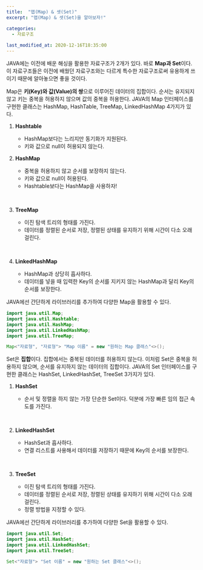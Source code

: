 ```yaml
---
title:  "﻿맵(Map) & 셋(Set)"
excerpt: "맵(Map) & 셋(Set)을 알아보자!"

categories:
  - 자료구조
  
last_modified_at: 2020-12-16T18:35:00
---
```


JAVA에는 이전에 배운 해싱을 활용한 자료구조가 2개가 있다. 바로 **Map과 Set**이다. 이 자료구조들은 이전에 배웠던 자료구조와는 다르게 특수한 자료구조로써 유용하게 쓰이기 때문에 알아놓으면 좋을 것이다.  

Map은  **키(Key)와 값(Value)의 쌍**으로 이루어진 데이터의 집합이다. 순서는 유지되지 않고 키는 중복을 허용하지 않으며 값의 중복을 허용한다. JAVA의 Map 인터페이스를 구현한 클래스는 HashMap, HashTable, TreeMap, LinkedHashMap 4가지가 있다.  

1. **Hashtable**

    - HashMap보다는 느리지만 동기화가 지원된다.
    - 키와 값으로  null이 허용되지 않는다. 

2. **HashMap**

    - 중복을 허용하지 않고 순서를 보장하지 않는다.
    - 키와 값으로 null이 허용된다.
    - Hashtable보다는 HashMap을 사용하자!

​

3. **TreeMap**

    - 이진 탐색 트리의 형태를 가진다.
    - 데이터를 정렬된 순서로 저장, 정렬된 상태를 유지하기 위해 시간이 다소 오래 걸린다.

​

4. **LinkedHashMap**

    - HashMap과 상당히 흡사하다.
    - 데이터를 넣을 때 입력한 Key의 순서를 지키지 않는 HashMap과 달리 Key의 순서를 보장한다. 
	
JAVA에선 간단하게 라이브러리를 추가하여 다양한 Map을 활용할 수 있다.  

```java
import java.util.Map;
import java.util.Hashtable;
import java.util.HashMap;
import java.util.LinkedHashMap;
import java.util.TreeMap;

Map<"자료형", "자료형"> "Map 이름" = new "원하는 Map 클래스"<>();
```

Set은 **집합**이다. 집합에서는 중복된 데이터를 허용하지 않는다. 이처럼 Set은 중복을 허용하지 않으며, 순서를 유지하지 않는 데이터의 집합이다. JAVA의 Set 인터페이스를 구현한 클래스는 HashSet, LinkedHashSet, TreeSet 3가지가 있다.  

1. **HashSet**

    - 순서 및 정렬을 하지 않는 가장 단순한 Set이다. 덕분에 가장 빠른 임의 접근 속도를 가진다.

​

2. **LinkedHashSet**

    - HashSet과 흡사하다.
    - 연결 리스트를 사용해서 데이터를 저장하기 때문에 Key의 순서를 보장한다.

​

3. **TreeSet**

    - 이진 탐색 트리의 형태를 가진다.
    - 데이터를 정렬된 순서로 저장, 정렬된 상태를 유지하기 위해 시간이 다소 오래 걸린다.
    - 정렬 방법을 지정할 수 있다.
	
JAVA에선 간단하게 라이브러리를 추가하여 다양한 Set을 활용할 수 있다.

```java
import java.util.Set;
import java.util.HashSet;
import java.util.LinkedHashSet;
import java.util.TreeSet;

Set<"자료형"> "Set 이름" = new "원하는 Set 클래스"<>();
```